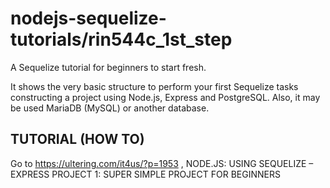 # nodejs-sequelize-tutorials/rin544c_1st_step

A Sequelize tutorial for beginners to start fresh. 

It shows the very basic structure to perform your first Sequelize tasks constructing a project using Node.js, Express and PostgreSQL. 
Also, it may be used MariaDB (MySQL) or another database.

## TUTORIAL (HOW TO)

Go to 
https://ultering.com/it4us/?p=1953 , NODE.JS: USING SEQUELIZE – EXPRESS PROJECT 1: SUPER SIMPLE PROJECT FOR BEGINNERS

